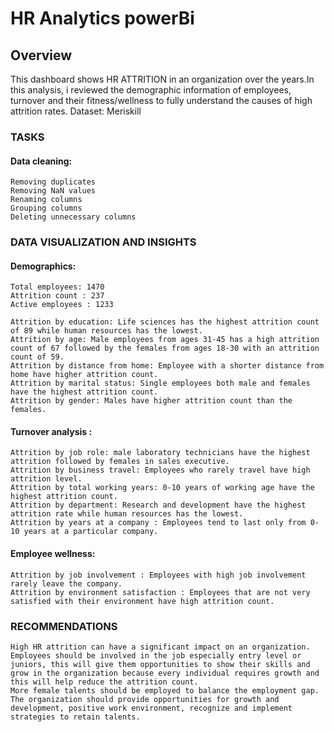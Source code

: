 # HR Analytics powerBi
## Overview
This dashboard shows HR ATTRITION in an organization over the years.In this analysis, i reviewed the demographic information of employees, turnover and their fitness/wellness to fully understand the causes of high attrition rates.
Dataset: Meriskill
### TASKS
#### Data cleaning:
    Removing duplicates
    Removing NaN values
    Renaming columns
    Grouping columns
    Deleting unnecessary columns
### DATA VISUALIZATION AND INSIGHTS

#### Demographics:
    Total employees: 1470
    Attrition count : 237
    Active employees : 1233

    Attrition by education: Life sciences has the highest attrition count of 89 while human resources has the lowest.
    Attrition by age: Male employees from ages 31-45 has a high attrition count of 67 followed by the females from ages 18-30 with an attrition count of 59.
    Attrition by distance from home: Employee with a shorter distance from home have higher attrition count.
    Attrition by marital status: Single employees both male and females have the highest attrition count.
    Attrition by gender: Males have higher attrition count than the females.

#### Turnover analysis :
    Attrition by job role: male laboratory technicians have the highest attrition followed by females in sales executive.
    Attrition by business travel: Employees who rarely travel have high attrition level.
    Attrition by total working years: 0-10 years of working age have the highest attrition count.
    Attrition by department: Research and development have the highest attrition rate while human resources has the lowest.
    Attrition by years at a company : Employees tend to last only from 0-10 years at a particular company.

#### Employee wellness: 
    Attrition by job involvement : Employees with high job involvement rarely leave the company.
    Attrition by environment satisfaction : Employees that are not very satisfied with their environment have high attrition count.

### RECOMMENDATIONS
    High HR attrition can have a significant impact on an organization.
    Employees should be involved in the job especially entry level or juniors, this will give them opportunities to show their skills and grow in the organization because every individual requires growth and this will help reduce the attrition count.
    More female talents should be employed to balance the employment gap.
    The organization should provide opportunities for growth and development, positive work environment, recognize and implement strategies to retain talents.
